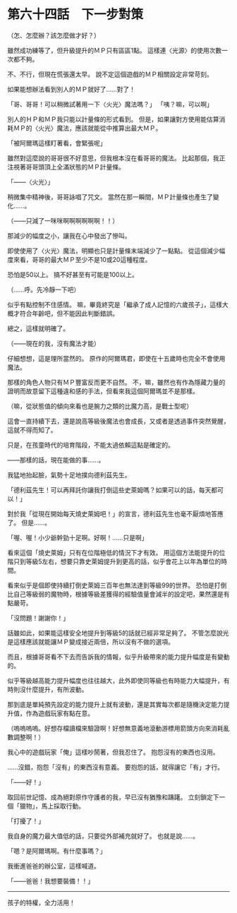 # 第六十四話　下一步對策

（怎、怎麼辦？該怎麼做才好？）

雖然成功練等了，但升級提升的ＭＰ只有區區1點。
這樣連〈光源〉的使用次數一次都不夠。

不、不行，但現在慌張還太早。
說不定這個遊戲的ＭＰ相關設定非常苛刻。

如果能想辦法看到別人的ＭＰ就好了……對了！

「哥、哥哥！可以稍微試著用一下〈火光〉魔法嗎？」
「咦？嘛，可以啊」

別人的ＨＰ和ＭＰ我只能以計量條的形式看到。
但是，如果讓對方使用能估算消耗ＭＰ的〈火光〉魔法，應該就能從中推算出最大ＭＰ。

「被阿爾瑪這樣盯著看，會緊張呢」

雖然對這麼說的哥哥很不好意思，但我根本沒在看哥哥的魔法。
比起那個，我正注視著哥哥頭頂上全滿狀態的ＭＰ計量條。

「――〈火光〉」

稍微集中精神後，哥哥詠唱了咒文。
當然在那一瞬間，ＭＰ計量條也產生了變化……。

（――只減了一咪咪啊啊啊啊啊啊！！）

那減少的幅度之小，讓我在心中發出了慘叫。

即使使用了〈火光〉魔法，明顯也只是計量條末端減少了一點點。
從這個減少幅度來看，哥哥的最大ＭＰ至少不是10或20這種程度。

恐怕是50以上。
搞不好甚至有可能是100以上。

（……呼。先冷靜一下吧）

似乎有點控制不住感情。
嘛，畢竟終究是「繼承了成人記憶的六歲孩子」，這樣大概才符合年齡吧，但不能因此判斷錯誤。

總之，這樣就明確了。

（――現在的我，沒有魔法才能）

仔細想想，這是理所當然的。
原作的阿爾瑪君，即使在十五歲時也完全不會使用魔法。

那樣的角色人物只有ＭＰ豐富反而更不自然。
不，嘛，雖然也有作為隱藏力量的證明而故意留下這種違和感的手法，但看來我這個阿爾瑪並不是那樣。

（嘛，從狀態值的傾向來看也是腕力之類的比魔力高，是戰士型呢）

這會一直持續下去，還是說高等級後魔法也會成長，又或者是透過事件突然覺醒，這就不得而知了。

只是，在孩童時代的培育階段，不能太過依賴這點是確定的。

――那樣的話，現在能做的事……。

我猛地抬起臉，氣勢十足地撲向德利茲先生。

「德利茲先生！可以再拜託你讓我打倒這些史萊姆嗎？如果可以的話，每天都可以！」

對於我「從現在開始每天燒史萊姆吧！」的宣言，德利茲先生也毫不厭煩地答應了。
但是……。

「喔、喔！小少爺幹勁十足啊。好啊！……只是啊」

看來這個「燒史萊姆」只有在位階極低的情況下才有效。
用這個方法能提升的位階只到等級5左右，想要只靠史萊姆提升到更高的話，似乎會花上以年為單位的時間。

看來似乎是個即使持續打倒史萊姆三百年也無法達到等級99的世界。
恐怕是打倒比自己等級弱的魔物時，根據等級差獲得的經驗值量會減半的設定吧，果然還是有點嚴苛。

「沒問題！謝謝你！」

話雖如此，如果能這樣安全地提升到等級5的話就已經非常足夠了。
不管怎麼說光是這樣應該就能讓ＭＰ變成接近兩倍，所以沒有不做的選項。

而且，根據哥哥看不下去而告訴我的情報，似乎升級帶來的能力提升幅度是有變動的。

似乎等級越高能力提升幅度也往往越大，此外即使同等級也有時能力大幅提升，有時則沒什麼提升，有所波動。

那到底是單純預先設定的能力提升上就有波動，還是其實每次都是隨機決定能力提升值，作為遊戲玩家有點在意。

（嗚嗚嗚嗚。好想存檔讀檔來驗證啊！好想無意義地滾動游標用箭頭方向來消耗亂數調整啊！）

我心中的遊戲玩家「俺」這樣吵鬧著，但我忍住了。
抱怨沒有的東西也沒用。

……沒錯，抱怨「沒有」的東西沒有意義。
要抱怨的話，就得讓它「有」才行。

「――好！」

取回前世記憶、成為絕對原作守護者的我，早已沒有猶豫和躊躇。
立刻鎖定下一個「獵物」，馬上採取行動。

「打擾了！」

我自身的魔力最大值低的話，只要從外部補充就好了。
也就是說……。

「嗯？是阿爾瑪啊。有什麼事嗎？」

我衝進爸爸的辦公室，這樣喊道。

「――爸爸！我想要裝備！！」

---

孩子的特權，全力活用！